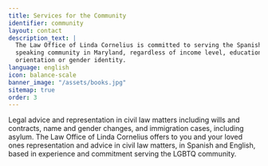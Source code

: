 ```yaml
---
title: Services for the Community
identifier: community
layout: contact
description_text: |
  The Law Office of Linda Cornelius is committed to serving the Spanish
  speaking community in Maryland, regardless of income level, education, or sexual
  orientation or gender identity.
language: english
icon: balance-scale
banner_image: "/assets/books.jpg"
sitemap: true
order: 3
---
```


Legal advice and representation in civil law matters including wills and contracts, name and gender changes, and immigration cases, including asylum. The Law Office of Linda Cornelius offers to you and your loved ones representation and advice in civil law matters, in Spanish and English, based in experience and commitment serving the LGBTQ community.